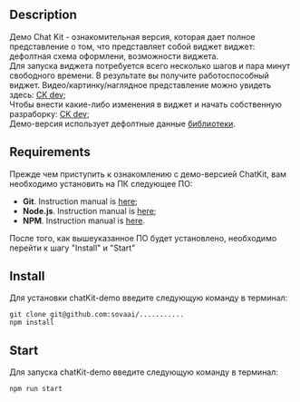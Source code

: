 ## Description
Демо Chat Kit - ознакомительная версия, которая дает полное представление о том, что представляет собой виджет виджет: дефолтная схема оформлени, возможности виджета.   
Для запуска виджета потребуется всего несколько шагов и пара минут свободного времени. В результате вы получите работоспособный виджет.
Видео/картинку/наглядное представление можно увидеть здесь: [CK dev](https://github.com/sovaai/chatKit);   
Чтобы внести какие-либо изменения в виджет и начать собственную разраборку: [CK dev](https://github.com/sovaai/chatKit);   
Демо-версия использует дефолтные данные [библиотеки](https://github.com/sovaai/chatKit-lib).

## Requirements
Прежде чем приступить к ознакомлению с демо-версией ChatKit, вам необходимо установить на ПК следующее ПО:
* **Git**. Instruction manual is [here](https://git-scm.com/downloads);   
* **Node.js**. Instruction manual is [here](https://nodejs.org/en/download/);   
* **NPM**. Instruction manual is [here](https://docs.npmjs.com/downloading-and-installing-node-js-and-npm).  

После того, как вышеуказанное ПО будет установлено, необходимо перейти к шагу "Install" и "Start"

## Install
Для установки chatKit-demo введите следующую команду в терминал:
```
git clone git@github.com:sovaai/...........   
npm install
```  

## Start
Для запуска chatKit-demo введите следующую команду в терминал:   
```
npm run start
```
